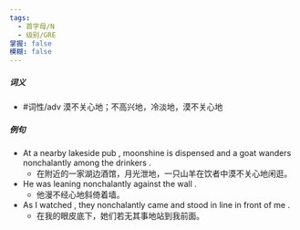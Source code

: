 ```yaml
---
tags:
  - 首字母/N
  - 级别/GRE
掌握: false
模糊: false
---
```

##### 词义
- #词性/adv  漠不关心地；不高兴地，冷淡地，漠不关心地
##### 例句
- At a nearby lakeside pub , moonshine is dispensed and a goat wanders nonchalantly among the drinkers .
	- 在附近的一家湖边酒馆，月光泄地，一只山羊在饮者中漠不关心地闲逛。
- He was leaning nonchalantly against the wall .
	- 他漫不经心地斜倚着墙。
- As I watched , they nonchalantly came and stood in line in front of me .
	- 在我的眼皮底下，她们若无其事地站到我前面。

